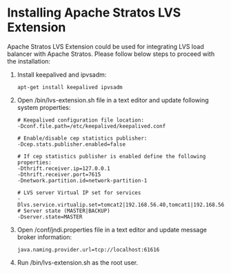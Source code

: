 # Installing Apache Stratos LVS Extension

Apache Stratos LVS Extension could be used for integrating LVS load balancer with Apache Stratos. Please follow
below steps to proceed with the installation:

1. Install keepalived and ipvsadm:
   ```
   apt-get install keepalived ipvsadm
   ```

2. Open <lvs-extension-home>/bin/lvs-extension.sh file in a text editor and update following system properties:
   ```
   # Keepalived configuration file location:
   -Dconf.file.path=/etc/keepalived/keepalived.conf

   # Enable/disable cep statistics publisher:
   -Dcep.stats.publisher.enabled=false

   # If cep statistics publisher is enabled define the following properties:
   -Dthrift.receiver.ip=127.0.0.1
   -Dthrift.receiver.port=7615
   -Dnetwork.partition.id=network-partition-1

   # LVS server Virtual IP set for services
   -Dlvs.service.virtualip.set=tomcat2|192.168.56.40,tomcat1|192.168.56.41,tomcat|192.168.56.40
   # Server state (MASTER|BACKUP)
   -Dserver.state=MASTER

   ```

4. Open <lvs-extension-home>/conf/jndi.properties file in a text editor and update message broker information:
   ```
   java.naming.provider.url=tcp://localhost:61616
   ```

5. Run <lvs-extension-home>/bin/lvs-extension.sh as the root user.

